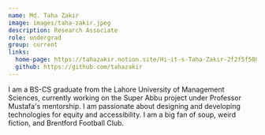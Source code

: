 ```yaml
---
name: Md. Taha Zakir
image: images/taha-zakir.jpeg
description: Research Associate
role: undergrad
group: current
links:
  home-page: https://tahazakir.notion.site/Hi-it-s-Taha-Zakir-2f2f5f5088f04d75804584248370d731?pvs=4
  github: https://github.com/tahazakir
---
```


 I am a BS-CS graduate from the Lahore University of Management Sciences, currently working on the Super Abbu project under Professor Mustafa's mentorship. I am passionate about designing and developing technologies for equity and accessibility. I am a big fan of soup, weird fiction, and Brentford Football Club.
